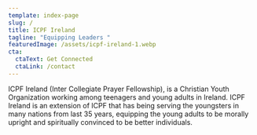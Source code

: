 ```yaml
---
template: index-page
slug: /
title: ICPF Ireland
tagline: "Equipping Leaders "
featuredImage: /assets/icpf-ireland-1.webp
cta:
  ctaText: Get Connected
  ctaLink: /contact
---
```



ICPF Ireland (Inter Collegiate Prayer Fellowship), is a Christian Youth Organization working among teenagers and young adults in Ireland. ICPF Ireland is an extension of ICPF that has being serving the youngsters in many nations from last 35 years, equipping the young adults to be morally upright and spiritually convinced to be better individuals.